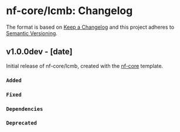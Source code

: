 # nf-core/lcmb: Changelog

The format is based on [Keep a Changelog](https://keepachangelog.com/en/1.0.0/)
and this project adheres to [Semantic Versioning](https://semver.org/spec/v2.0.0.html).

## v1.0.0dev - [date]

Initial release of nf-core/lcmb, created with the [nf-core](https://nf-co.re/) template.

### `Added`

### `Fixed`

### `Dependencies`

### `Deprecated`
